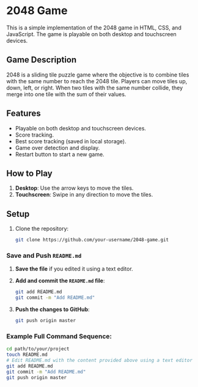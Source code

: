 # 2048 Game

This is a simple implementation of the 2048 game in HTML, CSS, and JavaScript. The game is playable on both desktop and touchscreen devices.

## Game Description

2048 is a sliding tile puzzle game where the objective is to combine tiles with the same number to reach the 2048 tile. Players can move tiles up, down, left, or right. When two tiles with the same number collide, they merge into one tile with the sum of their values.

## Features

- Playable on both desktop and touchscreen devices.
- Score tracking.
- Best score tracking (saved in local storage).
- Game over detection and display.
- Restart button to start a new game.

## How to Play

1. **Desktop**: Use the arrow keys to move the tiles.
2. **Touchscreen**: Swipe in any direction to move the tiles.

## Setup

1. Clone the repository:
   ```sh
   git clone https://github.com/your-username/2048-game.git

### Save and Push `README.md`

1. **Save the file** if you edited it using a text editor.
2. **Add and commit the `README.md` file**:
    ```sh
    git add README.md
    git commit -m "Add README.md"
    ```

3. **Push the changes to GitHub**:
    ```sh
    git push origin master
    ```

### Example Full Command Sequence:

```sh
cd path/to/your/project
touch README.md
# Edit README.md with the content provided above using a text editor
git add README.md
git commit -m "Add README.md"
git push origin master
